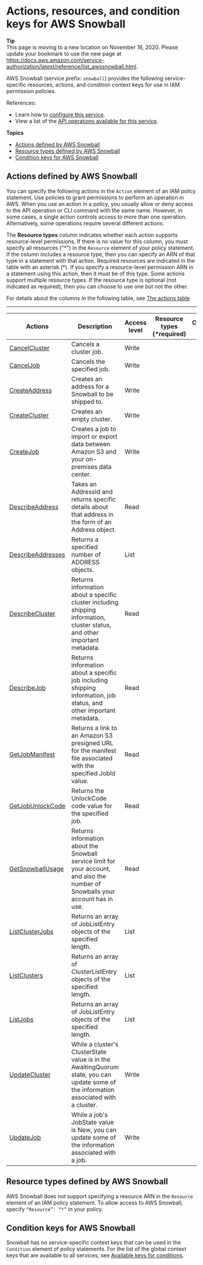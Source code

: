 # Actions, resources, and condition keys for AWS Snowball<a name="list_awssnowball"></a>

**Tip**  
This page is moving to a new location on November 16, 2020\. Please update your bookmark to use the new page at [https://docs\.aws\.amazon\.com/service\-authorization/latest/reference/list\_awssnowball\.html](https://docs.aws.amazon.com/service-authorization/latest/reference/list_awssnowball.html)\. 

AWS Snowball \(service prefix: `snowball`\) provides the following service\-specific resources, actions, and condition context keys for use in IAM permission policies\.

References:
+ Learn how to [configure this service](https://docs.aws.amazon.com/snowball/latest/ug/)\.
+ View a list of the [API operations available for this service](https://docs.aws.amazon.com/snowball/latest/api-reference/)\.

**Topics**
+ [Actions defined by AWS Snowball](#awssnowball-actions-as-permissions)
+ [Resource types defined by AWS Snowball](#awssnowball-resources-for-iam-policies)
+ [Condition keys for AWS Snowball](#awssnowball-policy-keys)

## Actions defined by AWS Snowball<a name="awssnowball-actions-as-permissions"></a>

You can specify the following actions in the `Action` element of an IAM policy statement\. Use policies to grant permissions to perform an operation in AWS\. When you use an action in a policy, you usually allow or deny access to the API operation or CLI command with the same name\. However, in some cases, a single action controls access to more than one operation\. Alternatively, some operations require several different actions\.

The **Resource types** column indicates whether each action supports resource\-level permissions\. If there is no value for this column, you must specify all resources \("\*"\) in the `Resource` element of your policy statement\. If the column includes a resource type, then you can specify an ARN of that type in a statement with that action\. Required resources are indicated in the table with an asterisk \(\*\)\. If you specify a resource\-level permission ARN in a statement using this action, then it must be of this type\. Some actions support multiple resource types\. If the resource type is optional \(not indicated as required\), then you can choose to use one but not the other\.

For details about the columns in the following table, see [The actions table](reference_policies_actions-resources-contextkeys.md#actions_table)\.


****  

| Actions | Description | Access level | Resource types \(\*required\) | Condition keys | Dependent actions | 
| --- | --- | --- | --- | --- | --- | 
|   [ CancelCluster ](https://docs.aws.amazon.com/snowball/latest/api-reference/API_CancelCluster.html)  | Cancels a cluster job\. | Write |  |  |  | 
|   [ CancelJob ](https://docs.aws.amazon.com/snowball/latest/api-reference/API_CancelJob.html)  | Cancels the specified job\. | Write |  |  |  | 
|   [ CreateAddress ](https://docs.aws.amazon.com/snowball/latest/api-reference/API_CreateAddress.html)  | Creates an address for a Snowball to be shipped to\. | Write |  |  |  | 
|   [ CreateCluster ](https://docs.aws.amazon.com/snowball/latest/api-reference/API_CreateCluster.html)  | Creates an empty cluster\. | Write |  |  |  | 
|   [ CreateJob ](https://docs.aws.amazon.com/snowball/latest/api-reference/API_CreateJob.html)  | Creates a job to import or export data between Amazon S3 and your on\-premises data center\. | Write |  |  |  | 
|   [ DescribeAddress ](https://docs.aws.amazon.com/snowball/latest/api-reference/API_DescribeAddress.html)  | Takes an AddressId and returns specific details about that address in the form of an Address object\. | Read |  |  |  | 
|   [ DescribeAddresses ](https://docs.aws.amazon.com/snowball/latest/api-reference/API_DescribeAddresses.html)  | Returns a specified number of ADDRESS objects\. | List |  |  |  | 
|   [ DescribeCluster ](https://docs.aws.amazon.com/snowball/latest/api-reference/API_DescribeCluster.html)  | Returns information about a specific cluster including shipping information, cluster status, and other important metadata\. | Read |  |  |  | 
|   [ DescribeJob ](https://docs.aws.amazon.com/snowball/latest/api-reference/API_DescribeJob.html)  | Returns information about a specific job including shipping information, job status, and other important metadata\. | Read |  |  |  | 
|   [ GetJobManifest ](https://docs.aws.amazon.com/snowball/latest/api-reference/API_GetJobManifest.html)  | Returns a link to an Amazon S3 presigned URL for the manifest file associated with the specified JobId value\. | Read |  |  |  | 
|   [ GetJobUnlockCode ](https://docs.aws.amazon.com/snowball/latest/api-reference/API_GetJobUnlockCode.html)  | Returns the UnlockCode code value for the specified job\. | Read |  |  |  | 
|   [ GetSnowballUsage ](https://docs.aws.amazon.com/snowball/latest/api-reference/API_GetSnowballUsage.html)  | Returns information about the Snowball service limit for your account, and also the number of Snowballs your account has in use\. | Read |  |  |  | 
|   [ ListClusterJobs ](https://docs.aws.amazon.com/snowball/latest/api-reference/API_ListClusterJobs.html)  | Returns an array of JobListEntry objects of the specified length\. | List |  |  |  | 
|   [ ListClusters ](https://docs.aws.amazon.com/snowball/latest/api-reference/API_ListClusters.html)  | Returns an array of ClusterListEntry objects of the specified length\. | List |  |  |  | 
|   [ ListJobs ](https://docs.aws.amazon.com/snowball/latest/api-reference/API_ListJobs.html)  | Returns an array of JobListEntry objects of the specified length\. | List |  |  |  | 
|   [ UpdateCluster ](https://docs.aws.amazon.com/snowball/latest/api-reference/API_UpdateCluster.html)  | While a cluster's ClusterState value is in the AwaitingQuorum state, you can update some of the information associated with a cluster\. | Write |  |  |  | 
|   [ UpdateJob ](https://docs.aws.amazon.com/snowball/latest/api-reference/API_UpdateJob.html)  | While a job's JobState value is New, you can update some of the information associated with a job\. | Write |  |  |  | 

## Resource types defined by AWS Snowball<a name="awssnowball-resources-for-iam-policies"></a>

AWS Snowball does not support specifying a resource ARN in the `Resource` element of an IAM policy statement\. To allow access to AWS Snowball, specify `“Resource”: “*”` in your policy\.

## Condition keys for AWS Snowball<a name="awssnowball-policy-keys"></a>

Snowball has no service\-specific context keys that can be used in the `Condition` element of policy statements\. For the list of the global context keys that are available to all services, see [Available keys for conditions](reference_policies_condition-keys.html#AvailableKeys)\.